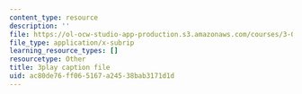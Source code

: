 ```yaml
---
content_type: resource
description: ''
file: https://ol-ocw-studio-app-production.s3.amazonaws.com/courses/3-091sc-introduction-to-solid-state-chemistry-fall-2010/ac80de76ff065167a24538bab3171d1d_FVzaznYPCes.vtt
file_type: application/x-subrip
learning_resource_types: []
resourcetype: Other
title: 3play caption file
uid: ac80de76-ff06-5167-a245-38bab3171d1d
---
```

